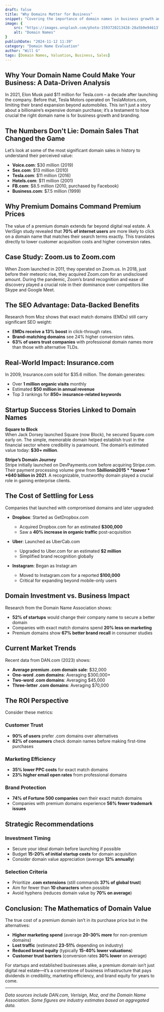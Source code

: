 ```yaml
---
draft: false
title: "Why Domains Matter for Business"
snippet: "Covering the importance of domain names in business growth and branding."
image: {
    src: "https://images.unsplash.com/photo-1593720213428-28a5b9e94613?&fit=crop&w=430&h=240",
    alt: "Domain Names"
}
publishDate: "2024-11-12 11:39"
category: "Domain Name Evaluation"
author: "Will G"
tags: [Domain Names, Valuation, Business, Sales]
---
```


## Why Your Domain Name Could Make Your Business: A Data-Driven Analysis

In 2021, Elon Musk paid $11 million for Tesla.com – a decade after launching the company. Before that, Tesla Motors operated on TeslaMotors.com, limiting their brand expansion beyond automobiles. This isn’t just a story about a billionaire’s expensive domain purchase; it’s a testament to how crucial the right domain name is for business growth and branding.

## The Numbers Don't Lie: Domain Sales That Changed the Game

Let’s look at some of the most significant domain sales in history to understand their perceived value:

- **Voice.com**: $30 million (2019)
- **Sex.com**: $13 million (2010)
- **Tesla.com**: $11 million (2016)
- **Hotels.com**: $11 million (2001)
- **FB.com**: $8.5 million (2010, purchased by Facebook)
- **Business.com**: $7.5 million (1999)

## Why Premium Domains Command Premium Prices

The value of a premium domain extends far beyond digital real estate. A VeriSign study revealed that **70% of internet users** are more likely to click on a domain name that matches their search terms exactly. This translates directly to lower customer acquisition costs and higher conversion rates.

## Case Study: Zoom.us to Zoom.com

When Zoom launched in 2011, they operated on Zoom.us. In 2018, just before their meteoric rise, they acquired Zoom.com for an undisclosed amount. During the pandemic, Zoom’s brand recognition and ease of discovery played a crucial role in their dominance over competitors like Skype and Google Meet.

## The SEO Advantage: Data-Backed Benefits

Research from Moz shows that exact match domains (EMDs) still carry significant SEO weight:

- **EMDs receive a 13% boost** in click-through rates.
- **Brand-matching domains** see 24% higher conversion rates.
- **63% of users trust companies** with professional domain names more than those with alternative TLDs.

## Real-World Impact: Insurance.com

In 2009, Insurance.com sold for $35.6 million. The domain generates:

- Over **1 million organic visits** monthly
- Estimated **$50 million in annual revenue**
- Top 3 rankings for **850+ insurance-related keywords**

## Startup Success Stories Linked to Domain Names

**Square to Block**  
When Jack Dorsey launched Square (now Block), he secured Square.com early on. The simple, memorable domain helped establish trust in the financial sector where credibility is paramount. The domain’s estimated value today: **$30+ million**.

**Stripe’s Domain Journey**  
Stripe initially launched on DevPayments.com before acquiring Stripe.com. Their payment processing volume grew from **$5 billion in 2015** to over **$640 billion in 2021**. A recognizable, trustworthy domain played a crucial role in gaining enterprise clients.

## The Cost of Settling for Less

Companies that launched with compromised domains and later upgraded:

- **Dropbox**: Started as GetDropbox.com
  - Acquired Dropbox.com for an estimated **$300,000**
  - Saw a **40% increase in organic traffic** post-acquisition

- **Uber**: Launched as UberCab.com
  - Upgraded to Uber.com for an estimated **$2 million**
  - Simplified brand recognition globally

- **Instagram**: Began as Instagr.am
  - Moved to Instagram.com for a reported **$100,000**
  - Critical for expanding beyond mobile-only users

## Domain Investment vs. Business Impact

Research from the Domain Name Association shows:

- **52% of startups** would change their company name to secure a better domain
- Companies with exact match domains spend **20% less on marketing**
- Premium domains show **67% better brand recall** in consumer studies

## Current Market Trends

Recent data from DAN.com (2023) shows:

- **Average premium .com domain sale**: $32,000
- **One-word .com domains**: Averaging $300,000+
- **Two-word .com domains**: Averaging $45,000
- **Three-letter .com domains**: Averaging $70,000

## The ROI Perspective

Consider these metrics:

### Customer Trust
- **90% of users** prefer .com domains over alternatives
- **82% of consumers** check domain names before making first-time purchases

### Marketing Efficiency
- **35% lower PPC costs** for exact match domains
- **23% higher email open rates** from professional domains

### Brand Protection
- **74% of Fortune 500 companies** own their exact match domains
- Companies with premium domains experience **56% fewer trademark issues**

## Strategic Recommendations

### Investment Timing
- Secure your ideal domain before launching if possible
- Budget **15-20% of initial startup costs** for domain acquisition
- Consider domain value appreciation (average **12% annually**)

### Selection Criteria
- Prioritize **.com extensions** (still commands **37% of global trust**)
- Aim for fewer than **10 characters** when possible
- Avoid hyphens (reduces domain value by **70% on average**)

## Conclusion: The Mathematics of Domain Value

The true cost of a premium domain isn’t in its purchase price but in the alternatives:

- **Higher marketing spend** (average **20-30% more** for non-premium domains)
- **Lost traffic** (estimated **23-51%** depending on industry)
- **Reduced brand equity** (typically **15-40% lower valuations**)
- **Customer trust barriers** (conversion rates **30% lower** on average)

For startups and established businesses alike, a premium domain isn’t just digital real estate—it’s a cornerstone of business infrastructure that pays dividends in credibility, marketing efficiency, and brand equity for years to come.

--- 

*Data sources include DAN.com, Verisign, Moz, and the Domain Name Association. Some figures are industry estimates based on aggregated data.*
